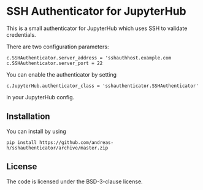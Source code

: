# SSH Authenticator for JupyterHub

This is a small authenticator for JupyterHub which uses SSH to validate credentials.

There are two configuration parameters:

    c.SSHAuthenticator.server_address = 'sshauthhost.example.com
    c.SSHAuthenticator.server_port = 22

You can enable the authenticator by setting

    c.JupyterHub.authenticator_class = 'sshauthenticator.SSHAuthenticator'

in your JupyterHub config.


## Installation

You can install by using
	
	pip install https://github.com/andreas-h/sshauthenticator/archive/master.zip


## License

The code is licensed under the BSD-3-clause license.
